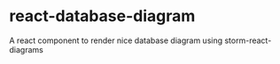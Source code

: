 # react-database-diagram
A react component to render nice database diagram using storm-react-diagrams
